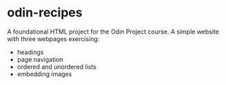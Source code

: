 # odin-recipes

A foundational HTML project for the Odin Project course. A simple website with three webpages exercising:

- headings
- page navigation
- ordered and unordered lists
- embedding images



